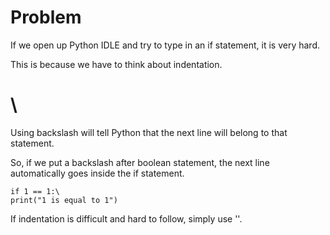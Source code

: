 # Problem

If we open up Python IDLE and try to type in an if statement, it is very hard.

This is because we have to think about indentation.

# \

Using backslash will tell Python that the next line will belong to that statement.

So, if we put a backslash after boolean statement, the next line automatically goes inside the if statement.

```
if 1 == 1:\
print("1 is equal to 1")
```

If indentation is difficult and hard to follow, simply use '\'.
